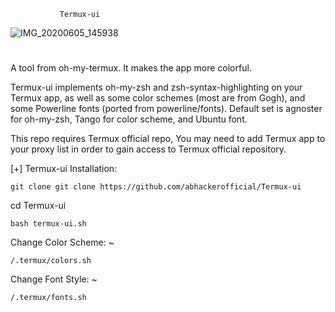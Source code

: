 
               Termux-ui
![IMG_20200605_145938](https://user-images.githubusercontent.com/63346676/83860833-69e9e000-a73d-11ea-8cbf-adec88e0bd01.jpg)
#

A tool from oh-my-termux. It makes the app more colorful.

Termux-ui implements oh-my-zsh and zsh-syntax-highlighting on your Termux app, as well as some color schemes (most are from Gogh), and some Powerline fonts (ported from powerline/fonts). Default set is agnoster for oh-my-zsh, Tango for color scheme, and Ubuntu font.

This repo requires Termux official repo, You may need to add Termux app to your proxy list in order to gain access to Termux official repository.

[+] Termux-ui Installation:
```
git clone git clone https://github.com/abhackerofficial/Termux-ui
```
cd Termux-ui
```
bash termux-ui.sh
```
Change Color Scheme: ~
```
/.termux/colors.sh
```
Change Font Style: ~
```
/.termux/fonts.sh
```
